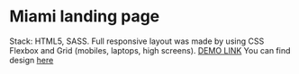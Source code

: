 # Miami landing page
Stack: HTML5, SASS.
Full responsive layout was made by using CSS Flexbox and Grid (mobiles, laptops, high screens).
[DEMO LINK](https://boikoeva.github.io/layout_miami/)
You can find design [here](https://www.figma.com/file/nHz8bflIwJaWP3P99vKTH5/miami_home_new?node-id=16033%3A3)
